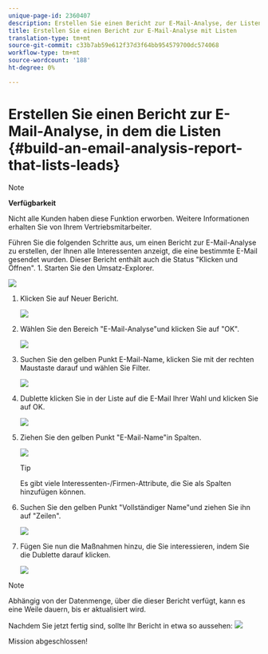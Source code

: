 ```yaml
---
unique-page-id: 2360407
description: Erstellen Sie einen Bericht zur E-Mail-Analyse, der Listen Interessenten - Marketing Docs - Produktdokumentation
title: Erstellen Sie einen Bericht zur E-Mail-Analyse mit Listen
translation-type: tm+mt
source-git-commit: c33b7ab59e612f37d3f64bb954579700dc574068
workflow-type: tm+mt
source-wordcount: '188'
ht-degree: 0%

---
```



# Erstellen Sie einen Bericht zur E-Mail-Analyse, in dem die Listen {#build-an-email-analysis-report-that-lists-leads}

>[!NOTE]
>
>**Verfügbarkeit**
>
>Nicht alle Kunden haben diese Funktion erworben. Weitere Informationen erhalten Sie von Ihrem Vertriebsmitarbeiter.

Führen Sie die folgenden Schritte aus, um einen Bericht zur E-Mail-Analyse zu erstellen, der Ihnen alle Interessenten anzeigt, die eine bestimmte E-Mail gesendet wurden. Dieser Bericht enthält auch die Status &quot;Klicken und Öffnen&quot;. 1. Starten Sie den Umsatz-Explorer.

![](assets/image2014-9-17-19-3a12-3a54.png)

1. Klicken Sie auf Neuer Bericht.

   ![](assets/image2014-9-17-19-3a13-3a1.png)

1. Wählen Sie den Bereich &quot;E-Mail-Analyse&quot;und klicken Sie auf &quot;OK&quot;.

   ![](assets/image2014-9-17-19-3a14-3a0.png)

1. Suchen Sie den gelben Punkt E-Mail-Name, klicken Sie mit der rechten Maustaste darauf und wählen Sie Filter.

   ![](assets/image2014-9-17-19-3a14-3a6.png)

1. Dublette klicken Sie in der Liste auf die E-Mail Ihrer Wahl und klicken Sie auf OK.

   ![](assets/image2014-9-17-19-3a14-3a11.png)

1. Ziehen Sie den gelben Punkt &quot;E-Mail-Name&quot;in Spalten.

   ![](assets/image2014-9-17-19-3a15-3a0.png)

   >[!TIP]
   >
   >Es gibt viele Interessenten-/Firmen-Attribute, die Sie als Spalten hinzufügen können.

1. Suchen Sie den gelben Punkt &quot;Vollständiger Name&quot;und ziehen Sie ihn auf &quot;Zeilen&quot;.

   ![](assets/image2014-9-17-19-3a15-3a32.png)

1. Fügen Sie nun die Maßnahmen hinzu, die Sie interessieren, indem Sie die Dublette darauf klicken.

   ![](assets/image2014-9-17-19-3a15-3a47.png)

>[!NOTE]
>
>Abhängig von der Datenmenge, über die dieser Bericht verfügt, kann es eine Weile dauern, bis er aktualisiert wird.

Nachdem Sie jetzt fertig sind, sollte Ihr Bericht in etwa so aussehen:   ![](assets/image2014-9-17-19-3a16-3a39.png)

Mission abgeschlossen!
